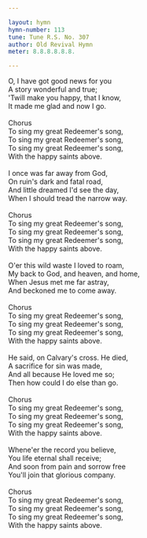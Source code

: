 ```yaml
---

layout: hymn
hymn-number: 113
tune: Tune R.S. No. 307
author: Old Revival Hymn
meter: 8.8.8.8.8.8.

---
```

O, I have got good news for you<br>A story wonderful and true;<br>'Twill make you happy, that I know,<br>It made me glad and now I go.<br><br>Chorus<br>To sing my great Redeemer's song,<br>To sing my great Redeemer's song,<br>To sing my great Redeemer's song,<br>With the happy saints above.<br><br>I once was far away from God,<br>On ruin's dark and fatal road,<br>And little dreamed I'd see the day,<br>When I should tread the narrow way.<br><br>Chorus<br>To sing my great Redeemer's song,<br>To sing my great Redeemer's song,<br>To sing my great Redeemer's song,<br>With the happy saints above.<br><br>O'er this wild waste I loved to roam,<br>My back to God, and heaven, and home,<br>When Jesus met me far astray,<br>And beckoned me to come away.<br><br>Chorus<br>To sing my great Redeemer's song,<br>To sing my great Redeemer's song,<br>To sing my great Redeemer's song,<br>With the happy saints above.<br><br>He said, on Calvary's cross. He died,<br>A sacrifice for sin was made,<br>And all because He loved me so;<br>Then how could I do else than go.<br><br>Chorus<br>To sing my great Redeemer's song,<br>To sing my great Redeemer's song,<br>To sing my great Redeemer's song,<br>With the happy saints above.<br><br>Whene'er the record you believe,<br>You life eternal shall receive;<br>And soon from pain and sorrow free<br>You'll join that glorious company.<br><br>Chorus<br>To sing my great Redeemer's song,<br>To sing my great Redeemer's song,<br>To sing my great Redeemer's song,<br>With the happy saints above.<br><br><br>
